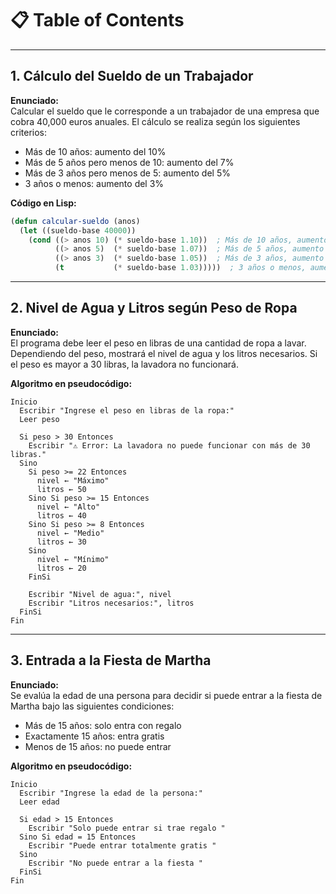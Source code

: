 
# 📋 Table of Contents

---

## 1. Cálculo del Sueldo de un Trabajador

**Enunciado:**  
Calcular el sueldo que le corresponde a un trabajador de una empresa que cobra 40,000 euros anuales. El cálculo se realiza según los siguientes criterios:

- Más de 10 años: aumento del 10%
- Más de 5 años pero menos de 10: aumento del 7%
- Más de 3 años pero menos de 5: aumento del 5%
- 3 años o menos: aumento del 3%

**Código en Lisp:**

```lisp
(defun calcular-sueldo (anos)
  (let ((sueldo-base 40000))
    (cond ((> anos 10) (* sueldo-base 1.10))  ; Más de 10 años, aumento del 10%
          ((> anos 5)  (* sueldo-base 1.07))  ; Más de 5 años, aumento del 7%
          ((> anos 3)  (* sueldo-base 1.05))  ; Más de 3 años, aumento del 5%
          (t           (* sueldo-base 1.03)))))  ; 3 años o menos, aumento del 3%
```

---

## 2. Nivel de Agua y Litros según Peso de Ropa

**Enunciado:**  
El programa debe leer el peso en libras de una cantidad de ropa a lavar. Dependiendo del peso, mostrará el nivel de agua y los litros necesarios. Si el peso es mayor a 30 libras, la lavadora no funcionará.

**Algoritmo en pseudocódigo:**

```text
Inicio
  Escribir "Ingrese el peso en libras de la ropa:"
  Leer peso

  Si peso > 30 Entonces
    Escribir "⚠ Error: La lavadora no puede funcionar con más de 30 libras."
  Sino
    Si peso >= 22 Entonces
      nivel ← "Máximo"
      litros ← 50
    Sino Si peso >= 15 Entonces
      nivel ← "Alto"
      litros ← 40
    Sino Si peso >= 8 Entonces
      nivel ← "Medio"
      litros ← 30
    Sino
      nivel ← "Mínimo"
      litros ← 20
    FinSi

    Escribir "Nivel de agua:", nivel
    Escribir "Litros necesarios:", litros
  FinSi
Fin
```

---

## 3. Entrada a la Fiesta de Martha

**Enunciado:**  
Se evalúa la edad de una persona para decidir si puede entrar a la fiesta de Martha bajo las siguientes condiciones:

- Más de 15 años: solo entra con regalo
- Exactamente 15 años: entra gratis
- Menos de 15 años: no puede entrar

**Algoritmo en pseudocódigo:**

```text
Inicio
  Escribir "Ingrese la edad de la persona:"
  Leer edad

  Si edad > 15 Entonces
    Escribir "Solo puede entrar si trae regalo "
  Sino Si edad = 15 Entonces
    Escribir "Puede entrar totalmente gratis "
  Sino
    Escribir "No puede entrar a la fiesta "
  FinSi
Fin
```
